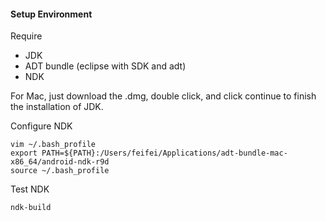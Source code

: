 #### Setup Environment
Require
* JDK
* ADT bundle (eclipse with SDK and adt)
* NDK

For Mac, just download the .dmg, double click, and click continue to finish the installation of JDK.

Configure NDK

	vim ~/.bash_profile
	export PATH=${PATH}:/Users/feifei/Applications/adt-bundle-mac-x86_64/android-ndk-r9d
	source ~/.bash_profile 

Test NDK

	ndk-build
